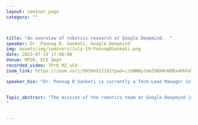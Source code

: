 ```yaml
---
layout: seminar_page
category: ""



title: "An overview of robotics research at Google Deepmind.  "  
speaker: Dr. Pannag R. Sanketi, Google Deepmind
img: assets/img/seminars/July-19-PannagRSanketi.png
date: 2023-07-19 17:00:00 
Venue: MP20, ECE dept
recorded_video: 7PrQ_MZ_uC8
zoom_link: https://zoom.us/j/99506912102?pwd=c3VWNHpJdmZVWXNsNDRxdHhVaTBuZz09

speaker_bio: "Dr. Pannag R Sanketi is currently a Tech-Lead Manager in the Robotics team at Google Deepmind (previously called Google Brain) in Mountain View, California. He leads various projects on robot learning, including 1) X-embodied foundation models, 2) agile robots such as Table tennis and Catching, 3) infrastructure for connecting multiple robots, etc. Before joining the robotics team, he worked as a tech-lead in Android for many years, where he developed AI features for Android apps such as Camera, Photos and Pixel watch, founded on-device ML projects (e.g. frameworks for 3P apps such as MLKit and for 1P apps for privacy sensitive training). Prior to Google, he worked at a computer vision based startup called PixBlitz and then at the Smith-Kettlewell Eye Research Institute in San Francisco as a research associate, developing Computer Vision based cell phone algorithms to help visually impaired people. He did his undergraduate from IIT-Madras in Mechanical Engineering from 1999-2003. He obtained his MS and PhD from University of California, Berkeley in 2005 and 2009 respectively in Control Systems and Optimal Control. His research interests lie at the intersection of robotics, optimal control and machine learning. "


Topic_abstract: "The mission of the robotics team at Google Deepmind is to make robots useful in the real world through machine learning. We want to develop a robot generalist that can help humans in social environments. The robot learning research at Google Deepmind includes tasks such Manipulation, Navigation, Locomotion, Agility, etc. A major thrust of our research is how language can be used as a connective tissue between generative AI and robotics. In this talk, I will give an overview of the research. I will also mention the opportunities for faculty to collaborate and students to get involved with Google research. 
"


---
```


